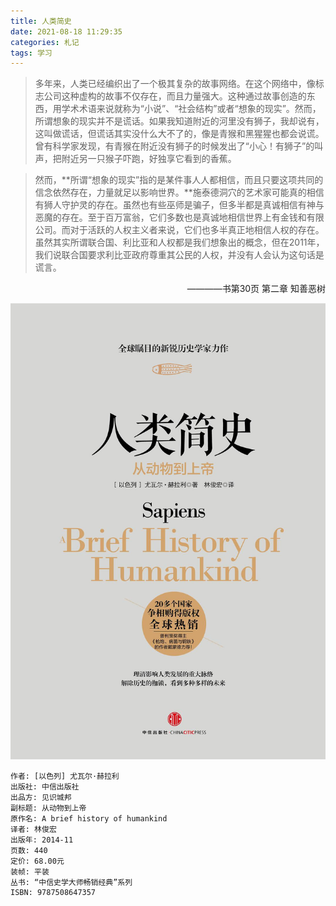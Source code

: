 ```yaml
---
title: 人类简史
date: 2021-08-18 11:29:35
categories: 札记
tags: 学习
---
```

>多年来，人类已经编织出了一个极其复杂的故事网络。在这个网络中，像标志公司这种虚构的故事不仅存在，而且力量强大。这种通过故事创造的东西，用学术术语来说就称为“小说”、“社会结构”或者“想象的现实”。然而，所谓想象的现实并不是谎话。如果我知道附近的河里没有狮子，我却说有，这叫做谎话，但谎话其实没什么大不了的，像是青猴和黑猩猩也都会说谎。曾有科学家发现，有青猴在附近没有狮子的时候发出了“小心！有狮子”的叫声，把附近另一只猴子吓跑，好独享它看到的香蕉。

>然而，**所谓“想象的现实”指的是某件事人人都相信，而且只要这项共同的信念依然存在，力量就足以影响世界。**施泰德洞穴的艺术家可能真的相信有狮人守护灵的存在。虽然也有些巫师是骗子，但多半都是真诚相信有神与恶魔的存在。至于百万富翁，它们多数也是真诚地相信世界上有金钱和有限公司。而对于活跃的人权主义者来说，它们也多半真正地相信人权的存在。虽然其实所谓联合国、利比亚和人权都是我们想象出的概念，但在2011年，我们说联合国要求利比亚政府尊重其公民的人权，并没有人会认为这句话是谎言。

<p align="right">————书第30页 第二章 知善恶树</p>

![book](/images/books/人类简史.jpg)
```
作者: [以色列] 尤瓦尔·赫拉利
出版社: 中信出版社
出品方: 见识城邦
副标题: 从动物到上帝
原作名: A brief history of humankind
译者: 林俊宏
出版年: 2014-11
页数: 440
定价: 68.00元
装帧: 平装
丛书: “中信史学大师畅销经典”系列
ISBN: 9787508647357
```